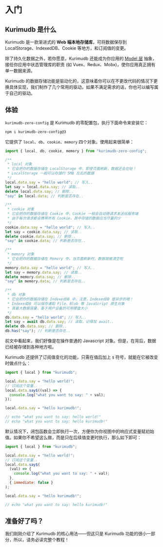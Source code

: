 # 入门

## Kurimudb 是什么

Kurimudb 是一款渐进式的 **Web 端本地存储库**，可将数据保存到 LocalStorage、IndexedDB、Cookie 等地方，和订阅值的变更。

除了持久化数据之外，若你愿意，Kurimudb 还能成为你应用的 [Model 层](https://en.wikipedia.org/wiki/Model%E2%80%93view%E2%80%93viewmodel#Components_of_MVVM_pattern) 抽象，接任你应用中状态管理库的职责 (如 Vuex、Redux、Mobx)，使你应用真正拥有单一数据来源。

Kurimudb 的数据存储功能是驱动化的，这意味着你可以在不更改代码的情况下更换具体实现，我们制作了几个常用的驱动，如果不满足需求的话，你也可以编写属于自己的驱动。

## 体验

`kurimudb-zero-config` 是 Kurimudb 的零配置包，执行下面命令来安装它：

```bash
npm i kurimudb-zero-config@3
```

它提供了 `local`、`db`、`cookie`、`memory` 四个对象。使用起来很简单：

```js
import { local, db, cookie, memory } from "kurimudb-zero-config";

/**
 * local 对象
 * 它会把你的数据存储在 LocalStorage 中，即使页面刷新，数据还会在哒！
 * LocalStorage 一般可以存储约 5MB 左右的数据
 */
local.data.say = "hello world"; // 写入..
let say = local.data.say; // 读取..
delete local.data.say; // 删除..
"say" in local.data; // 判断是否存在..

/**
 * cookie 对象
 * 它会把你的数据存储在 Cookie 中，Cookie 一般会自动随请求发送给服务端
 * 由于每次请求都会携带所有 Cookie，其中存储的数据应当尽量的少
 */
cookie.data.say = "hello world"; // 写入..
let say = cookie.data.say; // 读取..
delete cookie.data.say; // 删除..
"say" in cookie.data; // 判断是否存在..

/**
 * memory 对象
 * 它会把你的数据存储在 Memory 中，当页面刷新时，数据就被清空啦
 */
memory.data.say = "hello world"; // 写入..
let say = memory.data.say; // 读取..
delete memory.data.say; // 删除..
"say" in memory.data; // 判断是否存在..

/**
 * db 对象
 * 它会把你的数据存储在 IndexedDB 中，注意，IndexedDB 是异步的哦！
 * IndexedDB 可以保存诸如 File、Blob 等 JavaScript 原生对象
 * 其最大数据容量，基于用户设备的可用硬盘大小
 */
db.data.say = "hello world"; // 写入..
let say = await db.data.say; // 读取，记得加 await..
delete db.data.say; // 删除..
db.has("say"); // 判断是否存在..
```

前文中看起来，我们好像是在操作普通的 Javascript 对象。但是，在背后，数据已经被存储到各种地方啦。

Kurimudb 还提供了订阅值变化的功能，只需在值后加上 `$` 符号，就能在它被改变时做点什么：

```js
import { local } from "kurimudb";

local.data.say = "hello world!";
// 订阅这个变量..
local.data.say$((val) => {
  console.log("what you want to say: " + val);
});

local.data.say = "hello kurimudb!";

// echo "what you want to say: hello world!"
// echo "what you want to say: hello kurimudb!"
```

默认情况下，闭包函数会立即执行一次，方便你为你视图中的响应式变量赋初始值。如果你不希望这么做，而是只在后续值变更时执行，那么如下即可：

```js {9}
import { local } from "kurimudb";

local.data.say = "hello world!";
// 订阅这个变量..
local.data.say$(
  (val) => {
    console.log("what you want to say: " + val);
  },
  { immediate: false }
);

local.data.say = "hello kurimudb!";

// echo "what you want to say: hello kurimudb!"
```

## 准备好了吗？

我们刚刚介绍了 Kurimudb 的核心用法——但这只是 Kurimudb 功能的很小一部分，所以，请务必读完整个教程！
